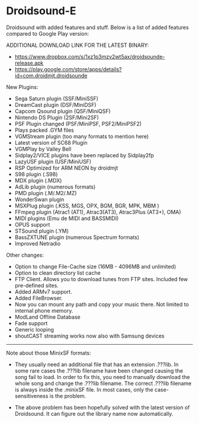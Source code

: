 Droidsound-E 
============

Droidsound with added features and stuff. Below is a list of added features compared to Google Play version:

ADDITIONAL DOWNLOAD LINK FOR THE LATEST BINARY:

* https://www.dropbox.com/s/1xz1p3mzv2wt5ax/droidsounde-release.apk
* https://play.google.com/store/apps/details?id=com.droidmjt.droidsounde


 
New Plugins:

 * Sega Saturn plugin (SSF/MiniSSF)
 * DreamCast plugin (DSF/MiniDSF)
 * Capcom Qsound plugin (QSF/MiniQSF)
 * Nintendo DS Plugin (2SF/Mini2SF)
 * PSF Plugin changed (PSF/MiniPSF, PSF2/MiniPSF2)
 * Plays packed .GYM files
 * VGMStream plugin (too many formats to mention here)
 * Latest version of SC68 Plugin
 * VGMPlay by Valley Bell
 * Sidplay2/VICE plugins have been replaced by Sidplay2fp
 * LazyUSF plugin (USF/MiniUSF)
  * RSP Optimized for ARM NEON by droidmjt
 * S98 plugin (.S98)
 * MDX plugin (.MDX)
 * AdLib plugin (numerous formats)
 * PMD plugin (.M/.M2/.MZ)
 * WonderSwan plugin
 * MSXPlug plugin (.KSS, MGS, OPX, BGM, BGR, MPK, MBM )
 * FFmpeg plugin (Atrac1 (AT1), Atrac3(AT3), Atrac3Plus (AT3+), OMA)
 * MIDI plugins (Emu de MIDI and BASSMIDI)
 * OPUS support
 * STSound plugin (.YM)
 * BassZXTUNE plugin (numerous Spectrum formats)
 * Improved Netradio

Other changes:
 
 * Option to change File-Cache size (16MB - 4096MB and unlimited)
 * Option to clean directory list cache
 * FTP Client. Allows you to download tunes from FTP sites. Included few pre-defined sites.
 * Added ARMv7 support.
 * Added FileBrowser.
  * Now you can mount any path and copy your music there. Not limited to internal phone memory.
 * ModLand Offline Database
 * Fade support
 * Generic looping
 * shoutCAST streaming works now also with Samsung devices

--------------------------------------------------------------------------------------------
Note about those MinixSF formats:
 
 * They usually need an additional file that has an extension .???lib. In some rare cases the .???lib filename have been changed causing the song fail to load. In order to fix this, you need to manually download the whole song and change the .???lib filename. The correct .???lib filename is always inside the .minixSF file. In most cases, only the case-sensitiveness is the problem.

 * The above problem has been hopefully solved with the latest version of Droidsound. It can figure out the library name now automatically.

